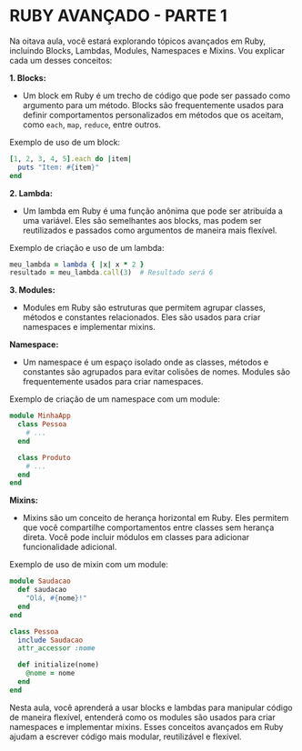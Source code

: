 # RUBY AVANÇADO - PARTE 1
Na oitava aula, você estará explorando tópicos avançados em Ruby, incluindo Blocks, Lambdas, Modules, Namespaces e Mixins. Vou explicar cada um desses conceitos:

**1. Blocks:**
   - Um block em Ruby é um trecho de código que pode ser passado como argumento para um método. Blocks são frequentemente usados para definir comportamentos personalizados em métodos que os aceitam, como `each`, `map`, `reduce`, entre outros.

   Exemplo de uso de um block:

   ```ruby
   [1, 2, 3, 4, 5].each do |item|
     puts "Item: #{item}"
   end
   ```

**2. Lambda:**
   - Um lambda em Ruby é uma função anônima que pode ser atribuída a uma variável. Eles são semelhantes aos blocks, mas podem ser reutilizados e passados como argumentos de maneira mais flexível.

   Exemplo de criação e uso de um lambda:

   ```ruby
   meu_lambda = lambda { |x| x * 2 }
   resultado = meu_lambda.call(3)  # Resultado será 6
   ```

**3. Modules:**
   - Modules em Ruby são estruturas que permitem agrupar classes, métodos e constantes relacionados. Eles são usados para criar namespaces e implementar mixins.

   **Namespace:**
   - Um namespace é um espaço isolado onde as classes, métodos e constantes são agrupados para evitar colisões de nomes. Modules são frequentemente usados para criar namespaces.

   Exemplo de criação de um namespace com um module:

   ```ruby
   module MinhaApp
     class Pessoa
       # ...
     end

     class Produto
       # ...
     end
   end
   ```

   **Mixins:**
   - Mixins são um conceito de herança horizontal em Ruby. Eles permitem que você compartilhe comportamentos entre classes sem herança direta. Você pode incluir módulos em classes para adicionar funcionalidade adicional.

   Exemplo de uso de mixin com um module:

   ```ruby
   module Saudacao
     def saudacao
       "Olá, #{nome}!"
     end
   end

   class Pessoa
     include Saudacao
     attr_accessor :nome

     def initialize(nome)
       @nome = nome
     end
   end
   ```

Nesta aula, você aprenderá a usar blocks e lambdas para manipular código de maneira flexível, entenderá como os modules são usados para criar namespaces e implementar mixins. Esses conceitos avançados em Ruby ajudam a escrever código mais modular, reutilizável e flexível.